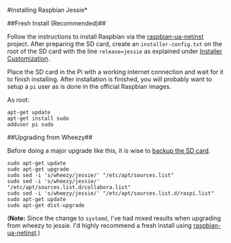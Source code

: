 #Installing Raspbian Jessie*

##Fresh Install (Recommended)##

Follow the instructions to install Raspbian via the [raspbian-ua-netinst](https://github.com/debian-pi/raspbian-ua-netinst) project. After preparing the SD card, create an `installer-config.txt` on the root of the SD card with the line `release=jessie` as explained under [Installer Customization](https://github.com/debian-pi/raspbian-ua-netinst#installer-customization).

Place the SD card in the Pi with a working internet connection and wait for it to finish installing. After installation is finished, you will probably want to setup a `pi` user as is done in the official Raspbian images.

As root:

	apt-get update
	apt-get install sudo
	adduser pi sudo


##Upgrading from Wheezy##

Before doing a major upgrade like this, it is wise to [backup the SD card](http://raspberrypi.stackexchange.com/a/313/3594).

	sudo apt-get update
	sudo apt-get upgrade
	sudo sed -i 's/wheezy/jessie/' "/etc/apt/sources.list"
	sudo sed -i 's/wheezy/jessie/' "/etc/apt/sources.list.d/collabora.list"
	sudo sed -i 's/wheezy/jessie/' "/etc/apt/sources.list.d/raspi.list"
	sudo apt-get update
	sudo apt-get dist-upgrade

(**Note:** Since the change to `systemd`, I've had mixed results when upgrading from wheezy to jessie. I'd highly recommend a fresh install using [raspbian-ua-netinst](https://github.com/debian-pi/raspbian-ua-netinst).)